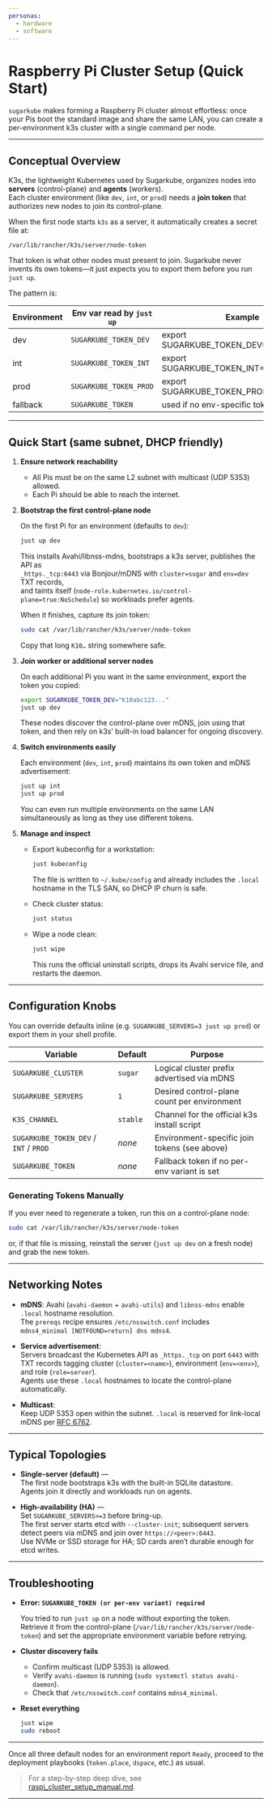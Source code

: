 ```yaml
---
personas:
  - hardware
  - software
---
```


# Raspberry Pi Cluster Setup (Quick Start)

`sugarkube` makes forming a Raspberry Pi cluster almost effortless: once your Pis boot the standard image and share the same LAN, you can create a per-environment k3s cluster with a single command per node.

---

## Conceptual Overview

K3s, the lightweight Kubernetes used by Sugarkube, organizes nodes into **servers** (control-plane) and **agents** (workers).  
Each cluster environment (like `dev`, `int`, or `prod`) needs a **join token** that authorizes new nodes to join its control-plane.

When the first node starts `k3s` as a server, it automatically creates a secret file at:

```
/var/lib/rancher/k3s/server/node-token
```

That token is what other nodes must present to join. Sugarkube never invents its own tokens—it just expects you to export them before you run `just up`.

The pattern is:

| Environment | Env var read by `just up` | Example |
|--------------|---------------------------|----------|
| dev | `SUGARKUBE_TOKEN_DEV` | export SUGARKUBE_TOKEN_DEV="K10abcdef…" |
| int | `SUGARKUBE_TOKEN_INT` | export SUGARKUBE_TOKEN_INT="K10ghijk…" |
| prod | `SUGARKUBE_TOKEN_PROD` | export SUGARKUBE_TOKEN_PROD="K10lmno…" |
| fallback | `SUGARKUBE_TOKEN` | used if no env-specific token is set |

---

## Quick Start (same subnet, DHCP friendly)

1. **Ensure network reachability**

   - All Pis must be on the same L2 subnet with multicast (UDP 5353) allowed.
   - Each Pi should be able to reach the internet.

2. **Bootstrap the first control-plane node**

   On the first Pi for an environment (defaults to `dev`):

   ```bash
   just up dev
   ```

   This installs Avahi/libnss-mdns, bootstraps a k3s server, publishes the API as  
   `_https._tcp:6443` via Bonjour/mDNS with `cluster=sugar` and `env=dev` TXT records,  
   and taints itself (`node-role.kubernetes.io/control-plane=true:NoSchedule`) so workloads prefer agents.

   When it finishes, capture its join token:

   ```bash
   sudo cat /var/lib/rancher/k3s/server/node-token
   ```

   Copy that long `K10…` string somewhere safe.

3. **Join worker or additional server nodes**

   On each additional Pi you want in the same environment, export the token you copied:

   ```bash
   export SUGARKUBE_TOKEN_DEV="K10abc123..."
   just up dev
   ```

   These nodes discover the control-plane over mDNS, join using that token, and then rely on k3s’ built-in load balancer for ongoing discovery.

4. **Switch environments easily**

   Each environment (`dev`, `int`, `prod`) maintains its own token and mDNS advertisement:

   ```bash
   just up int
   just up prod
   ```

   You can even run multiple environments on the same LAN simultaneously as long as they use different tokens.

5. **Manage and inspect**

   - Export kubeconfig for a workstation:
     ```bash
     just kubeconfig
     ```
     The file is written to `~/.kube/config` and already includes the `.local` hostname in the TLS SAN, so DHCP IP churn is safe.

   - Check cluster status:
     ```bash
     just status
     ```

   - Wipe a node clean:
     ```bash
     just wipe
     ```
     This runs the official uninstall scripts, drops its Avahi service file, and restarts the daemon.

---

## Configuration Knobs

You can override defaults inline (e.g. `SUGARKUBE_SERVERS=3 just up prod`) or export them in your shell profile.

| Variable | Default | Purpose |
|-----------|----------|----------|
| `SUGARKUBE_CLUSTER` | `sugar` | Logical cluster prefix advertised via mDNS |
| `SUGARKUBE_SERVERS` | `1` | Desired control-plane count per environment |
| `K3S_CHANNEL` | `stable` | Channel for the official k3s install script |
| `SUGARKUBE_TOKEN_DEV` / `INT` / `PROD` | _none_ | Environment-specific join tokens (see above) |
| `SUGARKUBE_TOKEN` | _none_ | Fallback token if no per-env variant is set |

### Generating Tokens Manually
If you ever need to regenerate a token, run this on a control-plane node:
```bash
sudo cat /var/lib/rancher/k3s/server/node-token
```
or, if that file is missing, reinstall the server (`just up dev` on a fresh node) and grab the new token.

---

## Networking Notes

- **mDNS**: Avahi (`avahi-daemon` + `avahi-utils`) and `libnss-mdns` enable `.local` hostname resolution.  
  The `prereqs` recipe ensures `/etc/nsswitch.conf` includes  
  `mdns4_minimal [NOTFOUND=return] dns mdns4`.

- **Service advertisement**:  
  Servers broadcast the Kubernetes API as `_https._tcp` on port `6443` with TXT records tagging cluster (`cluster=<name>`), environment (`env=<env>`), and role (`role=server`).  
  Agents use these `.local` hostnames to locate the control-plane automatically.

- **Multicast**:  
  Keep UDP 5353 open within the subnet. `.local` is reserved for link-local mDNS per [RFC 6762](https://www.rfc-editor.org/rfc/rfc6762).

---

## Typical Topologies

- **Single-server (default)** —  
  The first node bootstraps k3s with the built-in SQLite datastore.  
  Agents join it directly and workloads run on agents.

- **High-availability (HA)** —  
  Set `SUGARKUBE_SERVERS>=3` before bring-up.  
  The first server starts etcd with `--cluster-init`; subsequent servers detect peers via mDNS and join over `https://<peer>:6443`.  
  Use NVMe or SSD storage for HA; SD cards aren’t durable enough for etcd writes.

---

## Troubleshooting

- **Error: `SUGARKUBE_TOKEN (or per-env variant) required`**

  You tried to run `just up` on a node without exporting the token.  
  Retrieve it from the control-plane (`/var/lib/rancher/k3s/server/node-token`) and set the appropriate environment variable before retrying.

- **Cluster discovery fails**

  - Confirm multicast (UDP 5353) is allowed.
  - Verify `avahi-daemon` is running (`sudo systemctl status avahi-daemon`).
  - Check that `/etc/nsswitch.conf` contains `mdns4_minimal`.

- **Reset everything**

  ```bash
  just wipe
  sudo reboot
  ```

---

Once all three default nodes for an environment report `Ready`, proceed to the deployment playbooks (`token.place`, `dspace`, etc.) as usual.

> For a step-by-step deep dive, see  
> [raspi_cluster_setup_manual.md](raspi_cluster_setup_manual.md).

---
